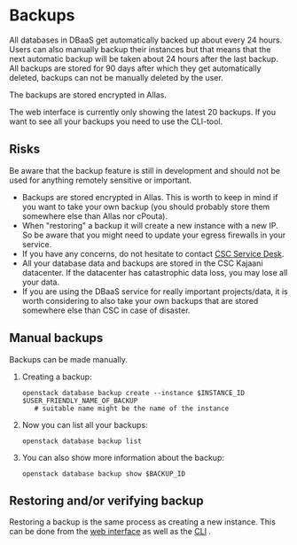 # Backups

All databases in DBaaS get automatically backed up about every 24 hours. Users can also manually
backup their instances but that means that the next automatic backup will be taken about 24 hours
after the last backup. All backups are stored for 90 days after which they get automatically
deleted, backups can not be manually deleted by the user.

The backups are stored encrypted in Allas.
<!-- TODO I would like out documentation to manetion how the backup works in the background e.g. -->

The web interface is currently only showing the latest 20 backups. If you want to see all your
backups you need to use the CLI-tool.

## Risks

Be aware that the backup feature is still in development and should not be used for anything remotely sensitive or important.

* Backups are stored encrypted in Allas. This is worth to keep in mind if you want to take your own backup (you should probably store them somewhere else than Allas nor cPouta).
* When "restoring" a backup it will create a new instance with a new IP. So be aware that you might need to update your egress firewalls in your service.
* If you have any concerns, do not hesitate to contact [CSC Service Desk](../../support/contact.md).
* All your database data and backups are stored in the CSC Kajaani datacenter. If the datacenter has catastrophic data loss, you may lose all your data.
* If you are using the DBaaS service for really important projects/data, it is worth considering to also take your own backups that are stored somewhere else than CSC in case of disaster.

## Manual backups

Backups can be made manually.

1. Creating a backup:

    ```
    openstack database backup create --instance $INSTANCE_ID $USER_FRIENDLY_NAME_OF_BACKUP
       # suitable name might be the name of the instance
    ```

2. Now you can list all your backups:

    ```
    openstack database backup list
    ```

3. You can also show more information about the backup:

    ```
    openstack database backup show $BACKUP_ID
    ```

## Restoring and/or verifying backup

Restoring a backup is the same process as creating a new instance. This can be done from the [web interface](web-interface.md) as well as the [CLI](cli.md) .
